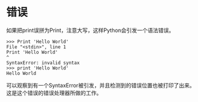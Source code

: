 # 错误
如果把print误拼为Print，注意大写，这样Python会引发一个语法错误。

	>>> Print 'Hello World'
	File "<stdin>", line 1
	Print 'Hello World'
	^
	SyntaxError: invalid syntax
	>>> print 'Hello World'
	Hello World
可以观察到有一个SyntaxError被引发，并且检测到的错误位置也被打印了出来。这是这个错误的错误处理器所做的工作。